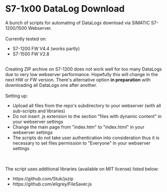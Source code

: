 # S7-1x00 DataLog Download
A bunch of scripts for automating of DataLogs download via SIMATIC S7-1200/1500 Webserver.
<br /><br />
Currently tested on:
<ul>
 <li>S7-1200 FW V4.4 (works partly)</li>
 <li>S7-1500 FW V2.8</li>
</ul>
<br />
Creating ZIP archive on S7-1200 does not work well for too many DataLogs due to very low webserver performance. Hopefully this will change in the next HW or FW version. There's alternative option <strong>in preparation</strong> with downloading all DataLogs one after another.
<br /><br />
Setting up:
<ul>
 <li>Upload all files from the repo's subdirectory to your webserver (with all sub-scripts and libraries)</li>
 <li>Do not insert .js extension to the section "files with dynamic content" in your webserver settings</li>
 <li>Change the main page from "index.htm" to "index.html" in your webserver settings</li>
 <li>The scripts do not take user authentication into consideration thus it is necessary to set files permission to "Everyone" in your webserver settings</li>
</ul>
<br  /><br />
The script uses additional libraries (available on MIT license) listed below:
<ul>
 <li>https://github.com/Stuk/jszip</li>
 <li>https://github.com/eligrey/FileSaver.js</li>
</ul>
